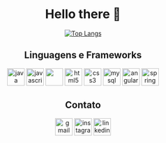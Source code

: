 <h1 align=center>Hello there 👋</h1>

<p align="center">
  <a href="https://github.com/vemattos">
    <img src="https://github-readme-stats.vercel.app/api/top-langs/?username=vemattos&layout=compact&theme=radical&langs_count=10&hide=html,css&cache_seconds=1800" alt="Top Langs">
  </a>
</p>

<h2 align=center>Linguagens e Frameworks</h2>
  <div align=center>
    <img src="https://cdn.jsdelivr.net/gh/devicons/devicon/icons/java/java-original.svg" alt="java" width="40" height="40"/>
    <img src="https://cdn.jsdelivr.net/gh/devicons/devicon/icons/javascript/javascript-original.svg" alt="javascript" width="40" height="40"/>
    <img src="https://cdn.jsdelivr.net/gh/devicons/devicon@latest/icons/typescript/typescript-original.svg" width="40" height="40">
    <img src="https://cdn.jsdelivr.net/gh/devicons/devicon/icons/html5/html5-original.svg" alt="html5" width="40" height="40"/>
    <img src="https://cdn.jsdelivr.net/gh/devicons/devicon/icons/css3/css3-original.svg" alt="css3" width="40" height="40"/>
    <img src="https://cdn.jsdelivr.net/gh/devicons/devicon/icons/mysql/mysql-original.svg" alt="mysql" width="40" height="40"/>
    <img src="https://cdn.jsdelivr.net/gh/devicons/devicon/icons/angularjs/angularjs-original.svg" alt="angular" width="40" height="40"/>
    <img src="https://cdn.jsdelivr.net/gh/devicons/devicon/icons/spring/spring-original.svg" alt="spring" width="40" height="40"/>
  </div>

<h2 align=center>Contato</h2>
  <div align=center>
    <a href="mailto:vinicius.emattos@gmail.com"><img src="https://cdn.jsdelivr.net/gh/devicons/devicon/icons/google/google-original.svg" alt="gmail" width="40" height="40"/></a>
    <a href="https://www.instagram.com/vinimattoss_"><img src="https://raw.githubusercontent.com/rahuldkjain/github-profile-readme-generator/master/src/images/icons/Social/instagram.svg" alt="instagram" width="40" height="40"/></a>
    <a href="https://www.linkedin.com/in/vin%C3%ADcius-mattos-919094305/"><img src="https://cdn.jsdelivr.net/gh/devicons/devicon/icons/linkedin/linkedin-original.svg" alt="linkedin" width="40" height="40"/></a>
  </div>

          
